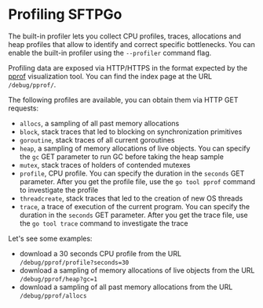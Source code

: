 # Profiling SFTPGo

The built-in profiler lets you collect CPU profiles, traces, allocations and heap profiles that allow to identify and correct specific bottlenecks.
You can enable the built-in profiler using the `--profiler` command flag.

Profiling data are exposed via HTTP/HTTPS in the format expected by the [pprof](https://github.com/google/pprof/blob/master/doc/README.md) visualization tool. You can find the index page at the URL `/debug/pprof/`.

The following profiles are available, you can obtain them via HTTP GET requests:

- `allocs`, a sampling of all past memory allocations
- `block`, stack traces that led to blocking on synchronization primitives
- `goroutine`, stack traces of all current goroutines
- `heap`, a sampling of memory allocations of live objects. You can specify the `gc` GET parameter to run GC before taking the heap sample
- `mutex`, stack traces of holders of contended mutexes
- `profile`, CPU profile. You can specify the duration in the `seconds` GET parameter. After you get the profile file, use the `go tool pprof` command to investigate the profile
- `threadcreate`, stack traces that led to the creation of new OS threads
- `trace`, a trace of execution of the current program. You can specify the duration in the `seconds` GET parameter. After you get the trace file, use the `go tool trace` command to investigate the trace

Let's see some examples:

- download a 30 seconds CPU profile from the URL `/debug/pprof/profile?seconds=30`
- download a sampling of memory allocations of live objects from the URL `/debug/pprof/heap?gc=1`
- download a sampling of all past memory allocations from the URL `/debug/pprof/allocs`